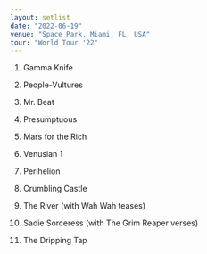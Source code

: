 ```yaml
---
layout: setlist
date: "2022-06-19"
venue: "Space Park, Miami, FL, USA"
tour: "World Tour '22"
---
```



 1. Gamma Knife

 2. People-Vultures

 3. Mr. Beat

 4. Presumptuous

 5. Mars for the Rich

 6. Venusian 1

 7. Perihelion

 8. Crumbling Castle

 9. The River
    (with Wah Wah teases)

10. Sadie Sorceress
    (with The Grim Reaper verses)

11. The Dripping Tap
